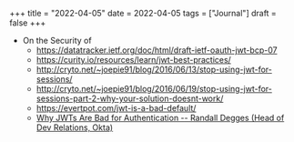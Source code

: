 +++
title = "2022-04-05"
date = 2022-04-05
tags = ["Journal"]
draft = false
+++

-   On the Security of
    -   <https://datatracker.ietf.org/doc/html/draft-ietf-oauth-jwt-bcp-07>
    -   <https://curity.io/resources/learn/jwt-best-practices/>
    -   <http://cryto.net/~joepie91/blog/2016/06/13/stop-using-jwt-for-sessions/>
    -   <http://cryto.net/~joepie91/blog/2016/06/19/stop-using-jwt-for-sessions-part-2-why-your-solution-doesnt-work/>
    -   <https://evertpot.com/jwt-is-a-bad-default/>
    -   [Why JWTs Are Bad for Authentication -- Randall Degges (Head of Dev Relations, Okta)](https://www.youtube.com/watch?v=GdJ0wFi1Jyo)